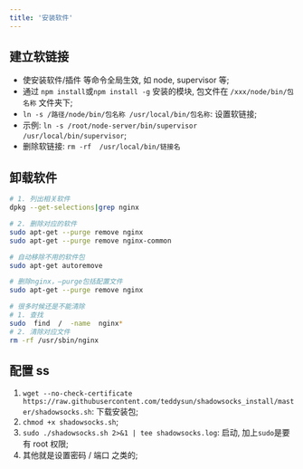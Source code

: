 ```yaml
---
title: '安装软件'
---
```


## 建立软链接
* 使安装软件/插件 等命令全局生效, 如 node, supervisor 等;
* 通过 `npm install`或`npm install -g` 安装的模块, 包文件在 `/xxx/node/bin/包名称` 文件夹下;
* `ln -s /路径/node/bin/包名称 /usr/local/bin/包名称`: 设置软链接;
* 示例: `ln -s /root/node-server/bin/supervisor /usr/local/bin/supervisor`;
* 删除软链接: `rm -rf  /usr/local/bin/链接名`


## 卸载软件
```sh
# 1. 列出相关软件
dpkg --get-selections|grep nginx

# 2. 删除对应的软件
sudo apt-get --purge remove nginx
sudo apt-get --purge remove nginx-common

# 自动移除不用的软件包
sudo apt-get autoremove

# 删除nginx，–purge包括配置文件
sudo apt-get --purge remove nginx

# 很多时候还是不能清除
# 1. 查找
sudo  find  /  -name  nginx*
# 2. 清除对应文件
rm -rf /usr/sbin/nginx
```


## 配置 ss
1. `wget --no-check-certificate https://raw.githubusercontent.com/teddysun/shadowsocks_install/master/shadowsocks.sh`: 下载安装包;
2. `chmod +x shadowsocks.sh`;
3. `sudo ./shadowsocks.sh 2>&1 | tee shadowsocks.log`: 启动, 加上`sudo`是要有 root 权限;
4. 其他就是设置密码 / 端口 之类的;